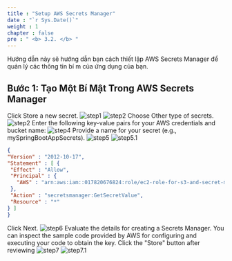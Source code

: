 ```yaml
---
title : "Setup AWS Secrets Manager"
date : "`r Sys.Date()`"
weight : 1
chapter : false
pre : " <b> 3.2. </b> "
---
```

Hướng dẫn này sẽ hướng dẫn bạn cách thiết lập AWS Secrets Manager để quản lý các thông tin bí m  của ứng dụng của bạn.

## Bước 1: Tạo Một Bí Mật Trong AWS Secrets Manager
Click Store a new secret.
![step1](/images/3.connect/sm/step1.png)
![step2](/images/3.connect/sm/step2.png)
Choose Other type of secrets.
![step2](/images/3.connect/sm/step3.png)
Enter the following key-value pairs for your AWS credentials and bucket name:
![step4](/images/3.connect/sm/step4.png)
Provide a name for your secret (e.g., mySpringBootAppSecrets).
![step5](/images/3.connect/sm/step5.png)
![step5.1](/images/3.connect/sm/step5.1.png)
```json
{
"Version" : "2012-10-17",
"Statement" : [ {
 "Effect" : "Allow",
 "Principal" : {
   "AWS" : "arn:aws:iam::017820676824:role/ec2-role-for-s3-and-secret-management"
 },
 "Action" : "secretsmanager:GetSecretValue",
 "Resource" : "*"
} ]
}
```
Click Next.
![step6](/images/3.connect/sm/step6.png)
Evaluate the details for creating a Secrets Manager. You can inspect the sample code provided by AWS for configuring and executing your code to obtain the key. Click the "Store" button after reviewing
![step7](/images/3.connect/sm/step7.png)
![step7.1](/images/3.connect/sm/step7.1.png)




